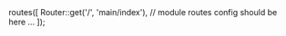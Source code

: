 <?php

use manchenkov\yii\http\routing\Router;

return Router::group('{{module}}')->routes([

    Router::get('/', 'main/index'),
    // module routes config should be here ...

]);